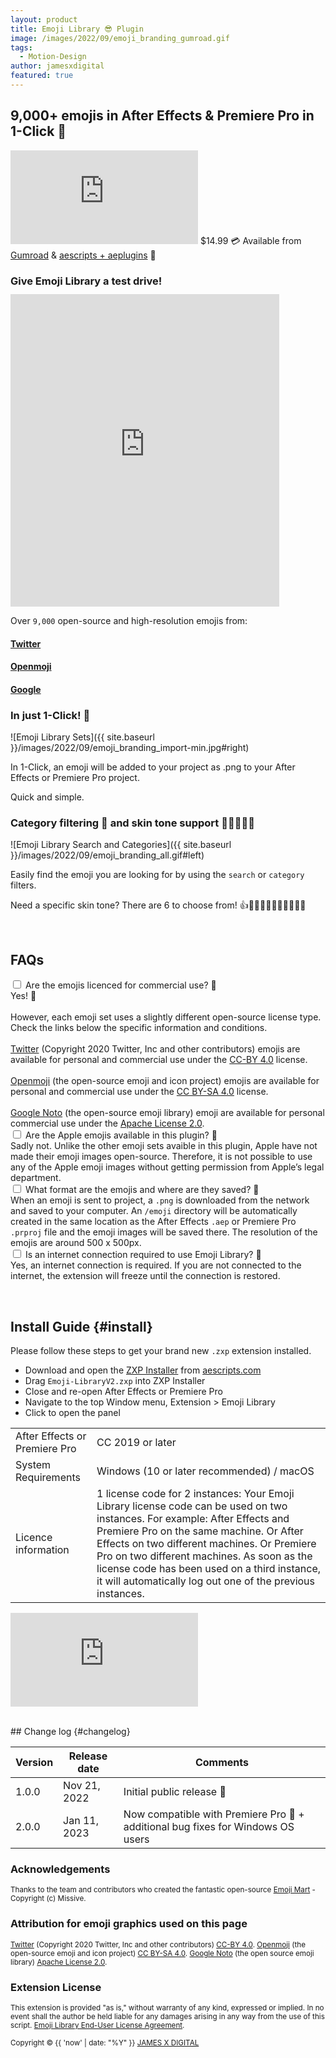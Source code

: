 ```yaml
---
layout: product
title: Emoji Library 😎 Plugin
image: /images/2022/09/emoji_branding_gumroad.gif
tags:
  - Motion-Design
author: jamesxdigital
featured: true
---
```


## 9,000+ emojis in After Effects & Premiere Pro in 1-Click 🎉

<iframe src='https://www.youtube.com/embed/ve08gMLgtlo' loading="lazy" frameborder='0' allow="accelerometer; autoplay;
        encrypted-media; gyroscope;
        picture-in-picture"
        allowfullscreen></iframe>

<span class="price-tag price-tag--two-lines">
  <span class="price-tag__main">$14.99</span>
  <span>💳 Available from <a href="https://jamesxdigital.gumroad.com/l/emojilibrary">Gumroad</a></span>
  <span>& <a href="https://aescripts.com/emoji-library/">aescripts + aeplugins</a> 🤩</span>
</span>

### Give Emoji Library a test drive!

<iframe loading="lazy" class="alignleft" src="https://emojilibrary.jamesxdigital.com/" style="border:0px #d3d3d3 solid; margin-top:-5px;" name="myiFrame" scrolling="no" frameborder="1" marginheight="0px" marginwidth="0px" height="500px" width="430px" allowfullscreen></iframe>

Over `9,000` open-source and high-resolution emojis from:

<div>
<a href="https://twemoji.twitter.com/" target="_blank"> <h4>Twitter</h4> </a>
<a href="https://openmoji.org/" target="_blank"><h4>Openmoji</h4></a>
<a href="https://fonts.google.com/noto/specimen/Noto+Color+Emoji" target="_blank"><h4>Google</h4></a>
</div>

<div class="entry-content"><span class="clear"></span></div>

### In just 1-Click! 👏

![Emoji Library Sets]({{ site.baseurl }}/images/2022/09/emoji_branding_import-min.jpg#right)

In 1-Click, an emoji will be added to your project as .png to your After Effects or Premiere Pro project.

Quick and simple.

<div class="entry-content"><span class="clear"></span></div>

### Category filtering 🔎 and skin tone support 👨🏻‍🤝‍👨🏿

![Emoji Library Search and Categories]({{ site.baseurl }}/images/2022/09/emoji_branding_all.gif#left)

Easily find the emoji you are looking for by using the `search` or `category` filters.

Need a specific skin tone? There are 6 to choose from! 👍👍🏻👍🏼👍🏽👍🏾👍🏿

<div class="entry-content"><span class="clear"></span></div>

<!-- ## Trial Version

![Emoji Library Search and Categories]({{ site.baseurl }}/images/2022/09/emoji_branding_trial-min.jpg#left)
You can only access the `Twitter` emoji set with the `trial` version of Emoji Library. You will need to <a href="#buy">purchase a licence to the full version</a> to get unlimited access to the Apple, Google and Facebook emoji sets.
<span class="clear"></span>
<br/>
<a href="#buy"> Click here to download the trial version ⬇️</a>

<span class="clear"></span>
<br/>

--- -->
<br />

## FAQs

<div class="collapse">
  <input id="collapse1" type="checkbox" class="collapse-input" />
  <label for="collapse1" class="collapse-head">Are the emojis licenced for commercial use? 🪪</label>
  <div class="collapse-content">
    <div>
    Yes! 🎉
    <br />
    <br />
    However, each emoji set uses a slightly different open-source license type. Check the links below the specific information and conditions.
    <br />
    <br />
    <a href="https://twemoji.twitter.com/" target="_blank">Twitter</a> (Copyright 2020 Twitter, Inc and other contributors) emojis are available for personal and commercial use under the <a href="https://creativecommons.org/licenses/by/4.0/" target="_blank"> CC-BY 4.0</a> license.
    <br />
    <br />
    <a href="https://openmoji.org/" target="_blank">Openmoji</a> (the open-source emoji and icon project) emojis are available for personal and commercial use under the <a href="https://creativecommons.org/licenses/by-sa/4.0/" target="_blank"> CC BY-SA 4.0</a> license.
    <br />
    <br />
    <a href="https://fonts.google.com/noto/specimen/Noto+Color+Emoji" target="_blank">Google Noto</a> (the open-source emoji library) emoji are available for personal commercial use under the <a href="https://github.com/googlefonts/noto-emoji/blob/main/LICENSE" target="_blank" >Apache License 2.0</a>.
</div>

  </div>
</div>

<div class="collapse">
  <input id="collapse2" type="checkbox" class="collapse-input" />
  <label for="collapse2" class="collapse-head">Are the Apple emojis available in this plugin? 🍏</label>
  <div class="collapse-content">
    <div>
      Sadly not. Unlike the other emoji sets avaible in this plugin, Apple have not made their emoji images open-source. Therefore, it is not possible to use any of the Apple emoji images without getting permission from Apple’s legal department. 
    </div>
  </div>
</div>

<div class="collapse">
  <input id="collapse3" type="checkbox" class="collapse-input" />
  <label for="collapse3" class="collapse-head">What format are the emojis and where are they saved? 💾</label>
  <div class="collapse-content">
    <div>
      When an emoji is sent to project, a <code class=" highlighter-rouge language-plaintext">.png</code> is downloaded from the network and saved to your computer. An <code class=" highlighter-rouge language-plaintext">/emoji</code> directory will be automatically created in the same location as the After Effects <code class=" highlighter-rouge language-plaintext">.aep</code> or Premiere Pro <code class=" highlighter-rouge language-plaintext">.prproj</code> file and the emoji images will be saved there. The resolution of the emojis are around 500 x 500px.
    </div>
  </div>
</div>

<div class="collapse">
  <input id="collapse4" type="checkbox" class="collapse-input" />
  <label for="collapse4" class="collapse-head">Is an internet connection required to use Emoji Library? 📶</label>
  <div class="collapse-content">
    <div>
      Yes, an internet connection is required. If you are not connected to the internet, the extension will freeze until the connection is restored.
    </div>
  </div>
</div>

<span class="clear"></span>

<br />

## Install Guide {#install}

Please follow these steps to get your brand new `.zxp` extension installed.

- Download and open the <a href="https://aescripts.com/learn/zxp-installer/" target="_blank">ZXP Installer</a> from <a href="https://aescripts.com" target="_blank">aescripts.com</a>
- Drag `Emoji-LibraryV2.zxp` into ZXP Installer
- Close and re-open After Effects or Premiere Pro
- Navigate to the top Window menu, Extension > Emoji Library
- Click to open the panel

<table>
 <tbody>
  <tr>
   <td>After Effects or Premiere Pro</td>
   <td>CC 2019 or later</td>
  </tr>
  <tr>
   <td>System Requirements</td>
   <td>Windows (10 or later recommended) / macOS</td>
  </tr>
  <tr>
   <td>Licence information</td>
   <td>1 license code for 2 instances: Your Emoji Library license code can be used on two instances. For example: After Effects and Premiere Pro on the same machine. Or After Effects on two different machines. Or Premiere Pro on two different machines. As soon as the license code has been used on a third instance, it will automatically log out one of the previous instances.</td>
  </tr>
 </tbody>
</table>

<iframe src='https://www.youtube.com/embed/l1G1TZP5z8c' loading="lazy" frameborder='0' allow="accelerometer; autoplay;
        encrypted-media; gyroscope;
        picture-in-picture"
        allowfullscreen></iframe>

<span class="clear"></span>

<!-- ---

## Buy Now {#buy}

<script src="https://gumroad.com/js/gumroad-embed.js"></script>
<div id="iframe-wrapper">
<div class="gumroad-product-embed">
<a href="https://jamesxdigital.gumroad.com/l/emojilibrary"><img src="{{ site.baseurl }}/images/2022/09/emoji_branding_sets_2-min.jpg" alt="Emoji Library Sets"></a></div>
</div> -->

<br />
## Change log {#changelog}

<table>
 <tbody>
 <thead>
    <th>Version</th>
    <th>Release date</th>
    <th>Comments</th>
  </thead>
  <tr>
    <td>1.0.0</td>
    <td>Nov 21, 2022</td>
    <td>Initial public release 🎉</td>
  </tr>
  <tr>
    <td>2.0.0</td>
    <td>Jan 11, 2023</td>
    <td>Now compatible with Premiere Pro 🎊 + additional bug fixes for Windows OS users</td>
  </tr>
 </tbody>
</table>

<span class="clear"></span>

### Acknowledgements

<small>Thanks to the team and contributors who created the fantastic open-source <a href="https://github.com/missive/emoji-mart" target="_blank">Emoji Mart</a> - Copyright (c) Missive.</small>

### Attribution for emoji graphics used on this page

<small>
<a href="https://twemoji.twitter.com/" target="_blank">Twitter</a> (Copyright 2020 Twitter, Inc and other contributors) <a href="https://creativecommons.org/licenses/by/4.0/" target="_blank"> CC-BY 4.0</a>.
<a href="https://openmoji.org/" target="_blank">Openmoji</a> (the open-source emoji and icon project) <a href="https://creativecommons.org/licenses/by-sa/4.0/" target="_blank"> CC BY-SA 4.0</a>.
<a href="https://github.com/googlefonts/noto-emoji" target="_blank">Google Noto</a> (the open source emoji library) <a href="https://github.com/googlefonts/noto-emoji/blob/main/LICENSE" target="_blank" >Apache License 2.0</a>.
</small>

### Extension License

<small>This extension is provided "as is," without warranty of any kind, expressed or implied. In no event shall the author be held liable for any damages arising in any way from the use of this script.
<a href="/emojilibrary/eula" target="_blank">Emoji Library End-User License Agreement</a>.
</small>

<small>Copyright © {{ 'now' | date: "%Y" }} [JAMES X DIGITAL](https://jamesxdigital.com)</small>
